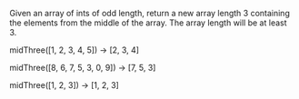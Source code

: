 Given an array of ints of odd length, return a new array length 3 containing the elements from the middle of the array. The array length will be at least 3.

midThree([1, 2, 3, 4, 5]) → [2, 3, 4]

midThree([8, 6, 7, 5, 3, 0, 9]) → [7, 5, 3]

midThree([1, 2, 3]) → [1, 2, 3]
